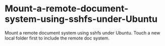 # Mount-a-remote-document-system-using-sshfs-under-Ubuntu
Mount a remote document system using sshfs under Ubuntu.
Touch a new local folder first to include the remote doc system.
